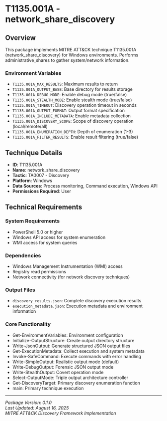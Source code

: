 # T1135.001A - network_share_discovery

## Overview
This package implements MITRE ATT&CK technique T1135.001A (network_share_discovery) for Windows environments. Performs administrative_shares to gather system/network information.

### Environment Variables

- `T1135.001A_MAX_RESULTS`: Maximum results to return
- `T1135.001A_OUTPUT_BASE`: Base directory for results storage
- `T1135.001A_DEBUG_MODE`: Enable debug mode (true/false)
- `T1135.001A_STEALTH_MODE`: Enable stealth mode (true/false)
- `T1135.001A_TIMEOUT`: Discovery operation timeout in seconds
- `T1135.001A_OUTPUT_FORMAT`: Output format specification
- `T1135.001A_INCLUDE_METADATA`: Enable metadata collection
- `T1135.001A_DISCOVERY_SCOPE`: Scope of discovery operation (local/remote/all)
- `T1135.001A_ENUMERATION_DEPTH`: Depth of enumeration (1-3)
- `T1135.001A_FILTER_RESULTS`: Enable result filtering (true/false)

## Technique Details
- **ID**: T1135.001A
- **Name**: network_share_discovery
- **Tactic**: TA0007 - Discovery
- **Platform**: Windows
- **Data Sources**: Process monitoring, Command execution, Windows API
- **Permissions Required**: User

## Technical Requirements

### System Requirements

- PowerShell 5.0 or higher
- Windows API access for system enumeration
- WMI access for system queries

### Dependencies

- Windows Management Instrumentation (WMI) access
- Registry read permissions
- Network connectivity (for network discovery techniques)

### Output Files
- `discovery_results.json`: Complete discovery execution results
- `execution_metadata.json`: Execution metadata and environment information

### Core Functionality

- Get-EnvironmentVariables: Environment configuration
- Initialize-OutputStructure: Create output directory structure
- Write-JsonOutput: Generate structured JSON output files
- Get-ExecutionMetadata: Collect execution and system metadata
- Invoke-SafeCommand: Execute commands with error handling
- Write-SimpleOutput: Realistic output mode (default)
- Write-DebugOutput: Forensic JSON output mode
- Write-StealthOutput: Covert operation mode
- Select-OutputMode: Triple output architecture controller
- Get-DiscoveryTarget: Primary discovery enumeration function
- main: Primary technique execution

---
*Package Version: 0.1.0*  
*Last Updated: August 16, 2025*  
*MITRE ATT&CK Discovery Framework Implementation*
